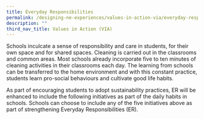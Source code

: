 ```yaml
---
title: Everyday Responsibilities
permalink: /designing-ne-experiences/values-in-action-via/everyday-responsibilities/
description: ""
third_nav_title: Values in Action (VIA)
---
```


Schools inculcate a sense of responsibility and care in students, for their
own space and for shared spaces. Cleaning is carried out in the
classrooms and common areas. Most schools already incorporate five to
ten minutes of cleaning activities in their classrooms each day. The
learning from schools can be transferred to the home environment and
with this constant practice, students learn pro-social behaviours and
cultivate good life habits.

As part of encouraging students to adopt sustainability practices, ER will
be enhanced to include the following initiatives as part of the daily habits
in schools. Schools can choose to include any of the five initiatives above
as part of strengthening Everyday Responsibilities (ER).